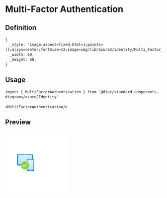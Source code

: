 # Multi-Factor Authentication

## Definition

```
{
  _style: 'image;aspect=fixed;html=1;points=[];align=center;fontSize=12;image=img/lib/azure2/identity/Multi_Factor_Authentication.svg;strokeColor=none;',
  _width: 60,
  _height: 60,
}
```

## Usage

```
import { MultiFactorAuthentication } from '@diac/standard-components-diagrams/azure2Identity'

<MultiFactorAuthentication/>
```

## Preview

<img src="./multi-factor-authentication.png" width="200"/>
